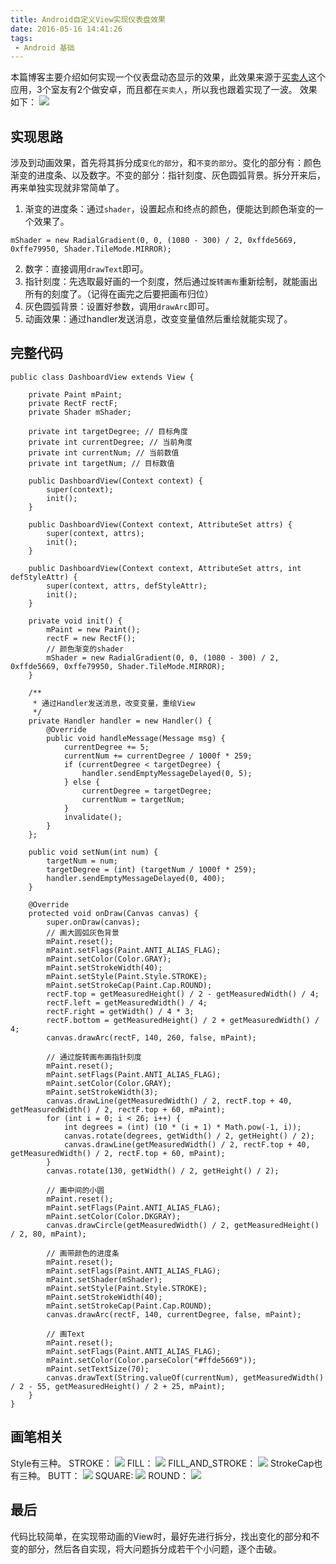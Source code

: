```yaml
---
title: Android自定义View实现仪表盘效果
date: 2016-05-16 14:41:26
tags:
 - Android 基础
---
```


本篇博客主要介绍如何实现一个仪表盘动态显示的效果，此效果来源于[买卖人](http://www.maimairen.com/)这个应用，3个室友有2个做安卓，而且都在``买卖人``，所以我也跟着实现了一波。
效果如下：
![](https://images-1258496336.cos.ap-chengdu.myqcloud.com/2016/05/dashboard1.gif)

<!-- more -->

## 实现思路
涉及到动画效果，首先将其拆分成``变化的部分``，和``不变的部分``。变化的部分有：颜色渐变的进度条、以及数字。不变的部分：指针刻度、灰色圆弧背景。拆分开来后，再来单独实现就非常简单了。
1. 渐变的进度条：通过``shader``，设置起点和终点的颜色，便能达到颜色渐变的一个效果了。
```
mShader = new RadialGradient(0, 0, (1080 - 300) / 2, 0xffde5669, 0xffe79950, Shader.TileMode.MIRROR);
```
2. 数字：直接调用``drawText``即可。
3. 指针刻度：先选取最好画的一个刻度，然后通过``旋转画布``重新绘制，就能画出所有的刻度了。（记得在画完之后要把画布归位）
4. 灰色圆弧背景：设置好参数，调用``drawArc``即可。
5. 动画效果：通过handler发送消息，改变变量值然后重绘就能实现了。

## 完整代码
```
public class DashboardView extends View {

    private Paint mPaint;
    private RectF rectF;
    private Shader mShader;

    private int targetDegree; // 目标角度
    private int currentDegree; // 当前角度
    private int currentNum; // 当前数值
    private int targetNum; // 目标数值

    public DashboardView(Context context) {
        super(context);
        init();
    }

    public DashboardView(Context context, AttributeSet attrs) {
        super(context, attrs);
        init();
    }

    public DashboardView(Context context, AttributeSet attrs, int defStyleAttr) {
        super(context, attrs, defStyleAttr);
        init();
    }

    private void init() {
        mPaint = new Paint();
        rectF = new RectF();
        // 颜色渐变的shader
        mShader = new RadialGradient(0, 0, (1080 - 300) / 2, 0xffde5669, 0xffe79950, Shader.TileMode.MIRROR);
    }

    /**
     * 通过Handler发送消息，改变变量，重绘View
     */
    private Handler handler = new Handler() {
        @Override
        public void handleMessage(Message msg) {
            currentDegree += 5;
            currentNum += currentDegree / 1000f * 259;
            if (currentDegree < targetDegree) {
                handler.sendEmptyMessageDelayed(0, 5);
            } else {
                currentDegree = targetDegree;
                currentNum = targetNum;
            }
            invalidate();
        }
    };

    public void setNum(int num) {
        targetNum = num;
        targetDegree = (int) (targetNum / 1000f * 259);
        handler.sendEmptyMessageDelayed(0, 400);
    }

    @Override
    protected void onDraw(Canvas canvas) {
        super.onDraw(canvas);
        // 画大圆弧灰色背景
        mPaint.reset();
        mPaint.setFlags(Paint.ANTI_ALIAS_FLAG);
        mPaint.setColor(Color.GRAY);
        mPaint.setStrokeWidth(40);
        mPaint.setStyle(Paint.Style.STROKE);
        mPaint.setStrokeCap(Paint.Cap.ROUND);
        rectF.top = getMeasuredHeight() / 2 - getMeasuredWidth() / 4;
        rectF.left = getMeasuredWidth() / 4;
        rectF.right = getWidth() / 4 * 3;
        rectF.bottom = getMeasuredHeight() / 2 + getMeasuredWidth() / 4;
        canvas.drawArc(rectF, 140, 260, false, mPaint);

        // 通过旋转画布画指针刻度
        mPaint.reset();
        mPaint.setFlags(Paint.ANTI_ALIAS_FLAG);
        mPaint.setColor(Color.GRAY);
        mPaint.setStrokeWidth(3);
        canvas.drawLine(getMeasuredWidth() / 2, rectF.top + 40, getMeasuredWidth() / 2, rectF.top + 60, mPaint);
        for (int i = 0; i < 26; i++) {
            int degrees = (int) (10 * (i + 1) * Math.pow(-1, i));
            canvas.rotate(degrees, getWidth() / 2, getHeight() / 2);
            canvas.drawLine(getMeasuredWidth() / 2, rectF.top + 40, getMeasuredWidth() / 2, rectF.top + 60, mPaint);
        }
        canvas.rotate(130, getWidth() / 2, getHeight() / 2);

        // 画中间的小圆
        mPaint.reset();
        mPaint.setFlags(Paint.ANTI_ALIAS_FLAG);
        mPaint.setColor(Color.DKGRAY);
        canvas.drawCircle(getMeasuredWidth() / 2, getMeasuredHeight() / 2, 80, mPaint);

        // 画带颜色的进度条
        mPaint.reset();
        mPaint.setFlags(Paint.ANTI_ALIAS_FLAG);
        mPaint.setShader(mShader);
        mPaint.setStyle(Paint.Style.STROKE);
        mPaint.setStrokeWidth(40);
        mPaint.setStrokeCap(Paint.Cap.ROUND);
        canvas.drawArc(rectF, 140, currentDegree, false, mPaint);

        // 画Text
        mPaint.reset();
        mPaint.setFlags(Paint.ANTI_ALIAS_FLAG);
        mPaint.setColor(Color.parseColor("#ffde5669"));
        mPaint.setTextSize(70);
        canvas.drawText(String.valueOf(currentNum), getMeasuredWidth() / 2 - 55, getMeasuredHeight() / 2 + 25, mPaint);
    }
}
```
## 画笔相关
Style有三种。
STROKE：
![](https://images-1258496336.cos.ap-chengdu.myqcloud.com/2016/05/dashboard1.png)
FILL：
![](https://images-1258496336.cos.ap-chengdu.myqcloud.com/2016/05/dashboard2.png)
FILL_AND_STROKE：
![](https://images-1258496336.cos.ap-chengdu.myqcloud.com/2016/05/dashboard3.png)
StrokeCap也有三种。
BUTT：
![](https://images-1258496336.cos.ap-chengdu.myqcloud.com/2016/05/dashboard4.png)
SQUARE:
![](https://images-1258496336.cos.ap-chengdu.myqcloud.com/2016/05/dashboard5.png)
ROUND：
![](https://images-1258496336.cos.ap-chengdu.myqcloud.com/2016/05/dashboard6.png)
## 最后
代码比较简单，在实现带动画的View时，最好先进行拆分，找出变化的部分和不变的部分，然后各自实现，将大问题拆分成若干个小问题，逐个击破。
